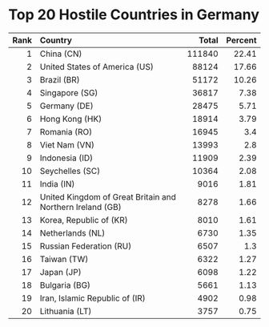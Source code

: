 # Top 20 Hostile Countries in Germany

| Rank | Country | Total | Percent |
| ---: | :------ | ----: | ------: |
| 1 | China (CN) | 111840 | 22.41 |
| 2 | United States of America (US) | 88124 | 17.66 |
| 3 | Brazil (BR) | 51172 | 10.26 |
| 4 | Singapore (SG) | 36817 | 7.38 |
| 5 | Germany (DE) | 28475 | 5.71 |
| 6 | Hong Kong (HK) | 18914 | 3.79 |
| 7 | Romania (RO) | 16945 | 3.4 |
| 8 | Viet Nam (VN) | 13993 | 2.8 |
| 9 | Indonesia (ID) | 11909 | 2.39 |
| 10 | Seychelles (SC) | 10364 | 2.08 |
| 11 | India (IN) | 9016 | 1.81 |
| 12 | United Kingdom of Great Britain and Northern Ireland (GB) | 8278 | 1.66 |
| 13 | Korea, Republic of (KR) | 8010 | 1.61 |
| 14 | Netherlands (NL) | 6730 | 1.35 |
| 15 | Russian Federation (RU) | 6507 | 1.3 |
| 16 | Taiwan (TW) | 6322 | 1.27 |
| 17 | Japan (JP) | 6098 | 1.22 |
| 18 | Bulgaria (BG) | 5661 | 1.13 |
| 19 | Iran, Islamic Republic of (IR) | 4902 | 0.98 |
| 20 | Lithuania (LT) | 3757 | 0.75 |
